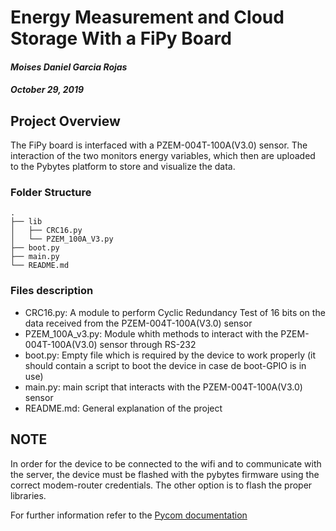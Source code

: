 # Energy Measurement and Cloud Storage With a FiPy Board
#### *Moises Daniel Garcia Rojas*
#### *October 29, 2019*

## Project Overview

The FiPy board is interfaced with a PZEM-004T-100A(V3.0) sensor. The interaction of the two monitors energy variables, which then are uploaded to the Pybytes platform to store and visualize the data.


### Folder Structure
```
.
├── lib
│   ├── CRC16.py
│   └── PZEM_100A_V3.py
├── boot.py
├── main.py
└── README.md
```

### Files description

* CRC16.py: A module to perform Cyclic Redundancy Test of 16 bits on the data received from the PZEM-004T-100A(V3.0) sensor
* PZEM_100A_v3.py: Module whith methods to interact with the PZEM-004T-100A(V3.0) sensor through RS-232
* boot.py: Empty file which is required by the device to work properly (it should contain a script to boot the device in case de boot-GPIO is in use)
* main.py: main script that interacts with the PZEM-004T-100A(V3.0) sensor
* README.md: General explanation of the project

## NOTE

In order for the device to be connected to the wifi and to communicate with the server, the device must be flashed with the pybytes firmware using the correct modem-router credentials. The other option is to flash the proper libraries.

For further information refer to the <a href="https://docs.pycom.io/">Pycom documentation</a>
